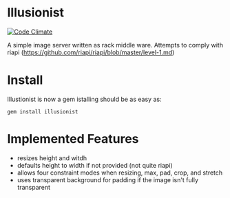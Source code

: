 
Illusionist
===========

[![Code Climate](https://codeclimate.com/github/radfahrer/illusionist.png)](https://codeclimate.com/github/radfahrer/illusionist)


A simple image server written as rack middle ware.
Attempts to comply with riapi (https://github.com/riapi/riapi/blob/master/level-1.md) 

Install
=======

Illustionist is now a gem istalling should be as easy as:
    
    gem install illusionist


Implemented Features
====================

* resizes height and witdh
 * defaults height to width if not provided (not quite riapi)
* allows four constraint modes when resizing, max, pad, crop, and stretch
* uses transparent background for padding if the image isn't fully transparent
